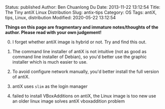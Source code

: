 Status: published
Author: Ben Chuanlong Du
Date: 2013-11-22 13:12:54
Title: The Tiny antiX Linux Distribution
Slug: antix-tips
Category: OS
Tags: antiX, tips, Linux, distribution
Modified: 2020-05-22 13:12:54

**Things on this page are fragmentary and immature notes/thoughts of the author. Please read with your own judgement!**
 

0. I forget whether antiX image is hybrid or not. Try and find this out.

1. The command line installer of antiX is not intuitive (not as good as command line installer of Debian), 
    so you'd better use the graphic installer which is much easier to use.

2. To avoid configure network manually, 
    you'd better install the full version of antiX.

3. antiX uses `slim` as the login manager

4. failed to install VBoxAdditions on antiX, the Linux image is too new
    use an older linux image solves antiX vboxaddition problem


